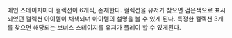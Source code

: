 ﻿메인 스테이지마다 컬렉션이 6개씩, 존재한다. 컬렉션을 유저가 찾으면 검은색으로 표시되었던 컬렉션 아이템이 채색되며 아이템의 설명을 볼 수 있게 된다. 특정한 컬렉션 3개를 찾으면 해당되는 보너스 스테이지를 유저가 플레이 할 수 있게된다.